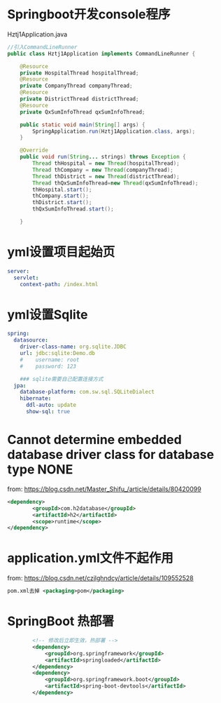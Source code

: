 # Springboot开发console程序

Hztj1Application.java

```java
//引入CommandLineRunner
public class Hztj1Application implements CommandLineRunner {

    @Resource
    private HospitalThread hospitalThread;
    @Resource
    private CompanyThread companyThread;
    @Resource
    private DistrictThread districtThread;
    @Resource
    private QxSumInfoThread qxSumInfoThread;

    public static void main(String[] args) {
        SpringApplication.run(Hztj1Application.class, args);
    }

    @Override
    public void run(String... strings) throws Exception {
        Thread thHospital = new Thread(hospitalThread);
        Thread thCompany = new Thread(companyThread);
        Thread thDistrict = new Thread(districtThread);
        Thread thQxSumInfoThread=new Thread(qxSumInfoThread);
        thHospital.start();
        thCompany.start();
        thDistrict.start();
        thQxSumInfoThread.start();

    }
```

# yml设置项目起始页

```yaml
server:
  servlet:
    context-path: /index.html
```

# yml设置Sqlite

```yaml
spring:
  datasource:
    driver-class-name: org.sqlite.JDBC
    url: jdbc:sqlite:Demo.db
    #    username: root
    #    password: 123

    ### sqlite需要自己配置连接方式
  jpa:
    database-platform: com.sw.sql.SQLiteDialect
    hibernate:
      ddl-auto: update
      show-sql: true
```

# Cannot determine embedded database driver class for database type NONE

from: https://blog.csdn.net/Master_Shifu_/article/details/80420099

```xml
<dependency>
        <groupId>com.h2database</groupId> 
        <artifactId>h2</artifactId>
        <scope>runtime</scope> 
</dependency>
```

# application.yml文件不起作用

from: https://blog.csdn.net/czjlghndcy/article/details/109552528

```xml
pom.xml去掉 <packaging>pom</packaging>
```

# SpringBoot 热部署

```xml
        <!-- 修改后立即生效，热部署 -->
        <dependency>
            <groupId>org.springframework</groupId>
            <artifactId>springloaded</artifactId>
        </dependency>
        <dependency>
            <groupId>org.springframework.boot</groupId>
            <artifactId>spring-boot-devtools</artifactId>
        </dependency>
```







